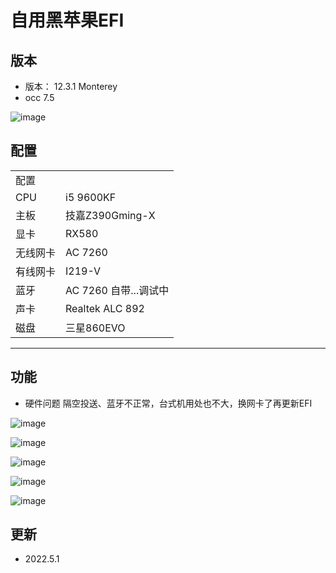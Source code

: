 # 自用黑苹果EFI

## 版本
- 版本： 12.3.1 Monterey
- occ 7.5

![image](https://user-images.githubusercontent.com/70327097/166139796-4bd1302c-1406-4d20-ba35-991050b7ff2e.png)


## 配置

|||
|-|-|
|配置||
|CPU|i5 9600KF|
|主板|技嘉Z390Gming-X|
|显卡|RX580|
|无线网卡|AC 7260|
|有线网卡|I219-V|
|蓝牙|AC 7260 自带...调试中|
|声卡| Realtek ALC 892|
|磁盘|三星860EVO|

-----
## 功能
- 硬件问题 隔空投送、蓝牙不正常，台式机用处也不大，换网卡了再更新EFI

![image](https://user-images.githubusercontent.com/70327097/166139504-7af100b0-7103-46f4-8e47-74805462b9c2.png)

![image](https://user-images.githubusercontent.com/70327097/166144556-14ef1e14-ddc0-485e-9b75-b1ba2e6af310.png)

![image](https://user-images.githubusercontent.com/70327097/166139615-0c89fcb8-cff8-4286-a4c4-99d774bb793a.png)

![image](https://user-images.githubusercontent.com/70327097/166139626-66cffc1e-8ab8-4d33-b502-4df507894985.png)

![image](https://user-images.githubusercontent.com/70327097/166139648-b96b6272-8db7-4b41-b2ea-c2cfc315d337.png)

## 更新

- 2022.5.1 
